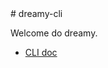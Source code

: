 <div class="oranda-hide">
# dreamy-cli
</div>

Welcome do dreamy.

- [CLI doc]("./docs/cli_help.md")
